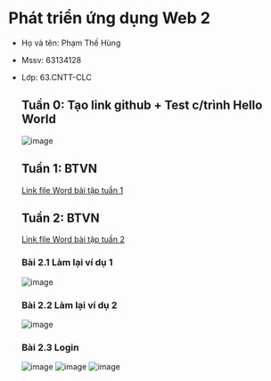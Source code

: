 # Phát triển ứng dụng Web 2
- Họ và tên: Phạm Thế Hùng
- Mssv: 63134128
- Lớp: 63.CNTT-CLC

  ## Tuần 0: Tạo link github + Test c/trình Hello World
  ![image](https://github.com/TheHung622k2/63134128_Web2/assets/131739098/d2ab5c74-0069-4e4e-b416-b38d6d056279)
  ## Tuần 1: BTVN
  [Link file Word bài tập tuần 1](https://github.com/TheHung622k2/63134128_Web2/blob/main/B%C3%A0i%20t%E1%BA%ADp/B%C3%A0i%20t%E1%BA%ADp%20tu%E1%BA%A7n%201_63134128.docx)
  ## Tuần 2: BTVN
  [Link file Word bài tập tuần 2](https://github.com/TheHung622k2/63134128_Web2/blob/main/B%C3%A0i%20t%E1%BA%ADp/B%C3%A0i%20t%E1%BA%ADp%20tu%E1%BA%A7n%202_63134128.docx)
  ### Bài 2.1 Làm lại ví dụ 1
  ![image](https://github.com/TheHung622k2/63134128_Web2/assets/131739098/4aaf726f-81e2-46d4-abaf-8101debb0fb2)
  ### Bài 2.2 Làm lại ví dụ 2
  ![image](https://github.com/TheHung622k2/63134128_Web2/assets/131739098/8cf21280-ef12-4ec7-9eb5-de7e02416571)
  ### Bài 2.3 Login
  ![image](https://github.com/TheHung622k2/63134128_Web2/assets/131739098/65def300-1ce5-43e7-a971-0bfb21640366)
  ![image](https://github.com/TheHung622k2/63134128_Web2/assets/131739098/fde28aa9-c8ac-4246-8a49-a02fcc543878)
  ![image](https://github.com/TheHung622k2/63134128_Web2/assets/131739098/07c12b8f-b854-45b2-8013-24bbda158b7f)


 











 

